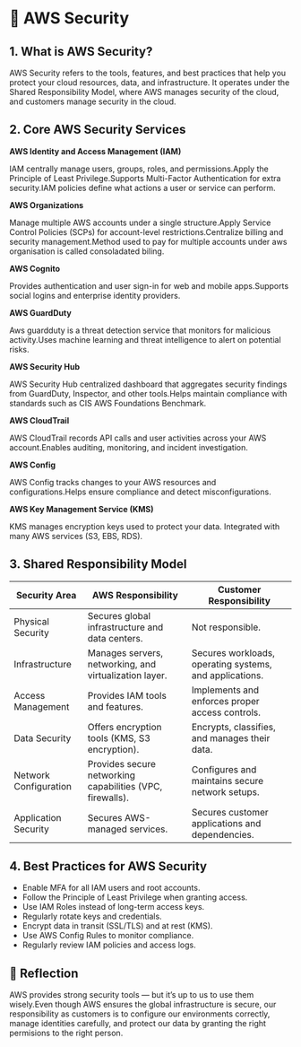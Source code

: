 # 🔐 AWS Security

## 1. What is AWS Security?

AWS Security refers to the tools, features, and best practices that help you protect your cloud resources, data, and infrastructure. It operates under the Shared Responsibility Model, where AWS manages security of the cloud, and customers manage security in the cloud.


## 2. Core AWS Security Services

 **AWS Identity and Access Management (IAM)**

 IAM centrally manage users, groups, roles, and permissions.Apply the Principle of Least Privilege.Supports Multi-Factor Authentication for extra security.IAM policies define what actions a user or service can perform.

**AWS Organizations**

Manage multiple AWS accounts under a single structure.Apply Service Control Policies (SCPs) for account-level restrictions.Centralize billing and security management.Method used to pay for multiple accounts under aws organisation is called consoladated biling.

 **AWS Cognito**

Provides authentication and user sign-in for web and mobile apps.Supports social logins and enterprise identity providers.

**AWS GuardDuty**

Aws guardduty is a threat detection service that monitors for malicious activity.Uses machine learning and threat intelligence to alert on potential risks.

**AWS Security Hub**

AWS Security Hub centralized dashboard that aggregates security findings from GuardDuty, Inspector, and other tools.Helps maintain compliance with standards such as CIS AWS Foundations Benchmark.

**AWS CloudTrail**

AWS CloudTrail records API calls and user activities across your AWS account.Enables auditing, monitoring, and incident investigation.

 **AWS Config**

AWS Config tracks changes to your AWS resources and configurations.Helps ensure compliance and detect misconfigurations.

**AWS Key Management Service (KMS)**

KMS manages encryption keys used to protect your data.
Integrated with many AWS services (S3, EBS, RDS).

## 3. Shared Responsibility Model


| **Security Area**        | **AWS Responsibility**                                   | **Customer Responsibility**                              |
|---------------------------|----------------------------------------------------------|----------------------------------------------------------|
| Physical Security    | Secures global infrastructure and data centers.          | Not responsible.                     |
| Infrastructure       | Manages servers, networking, and virtualization layer.   | Secures workloads, operating systems, and applications.  |
| Access Management     | Provides IAM tools and features.                         | Implements and enforces proper access controls.          |
| Data Security       | Offers encryption tools (KMS, S3 encryption).            | Encrypts, classifies, and manages their data.            |
| Network Configuration | Provides secure networking capabilities (VPC, firewalls).| Configures and maintains secure network setups.           |
| Application Security  | Secures AWS-managed services.   | Secures customer applications and dependencies.           |


## 4. Best Practices for AWS Security

- Enable MFA for all IAM users and root accounts.
- Follow the Principle of Least Privilege when granting access.
- Use IAM Roles instead of long-term access keys.
- Regularly rotate keys and credentials.
- Encrypt data in transit (SSL/TLS) and at rest (KMS).
- Use AWS Config Rules to monitor compliance.
- Regularly review IAM policies and access logs.

## 💭 Reflection

AWS provides strong security tools — but it’s up to us to use them wisely.Even though AWS ensures the global infrastructure is secure, our responsibility as customers is to configure our environments correctly, manage identities carefully, and protect our data by granting the right permisions to the right person.


